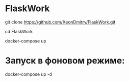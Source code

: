 # FlaskWork

 git clone https://github.com/XeonDmitry/FlaskWork.git

 cd FlaskWork
 
 docker-compose up 

# Запуск в фоновом режиме:

 docker-compose up -d
